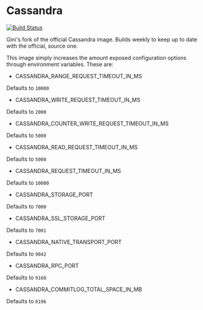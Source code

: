 # Cassandra
[![Build Status](https://travis-ci.org/gini/cassandra.svg?branch=master)](https://travis-ci.org/gini/cassandra)

Gini's fork of the official Cassandra image. Builds weekly to keep up to date with the official, source one.

This image simply increases the amount exposed configuration options through environment variables. These are:

- CASSANDRA_RANGE_REQUEST_TIMEOUT_IN_MS 

Defaults to `10000`

- CASSANDRA_WRITE_REQUEST_TIMEOUT_IN_MS

Defaults to `2000`

- CASSANDRA_COUNTER_WRITE_REQUEST_TIMEOUT_IN_MS

Defaults to `5000`

- CASSANDRA_READ_REQUEST_TIMEOUT_IN_MS

Defaults to `5000`

- CASSANDRA_REQUEST_TIMEOUT_IN_MS

Defaults to `10000`

- CASSANDRA_STORAGE_PORT

Defaults to `7000`

- CASSANDRA_SSL_STORAGE_PORT

Defaults to `7001`

- CASSANDRA_NATIVE_TRANSPORT_PORT

Defaults to `9042`

- CASSANDRA_RPC_PORT

Defaults to `9160`

- CASSANDRA_COMMITLOG_TOTAL_SPACE_IN_MB

Defaults to `8196`



